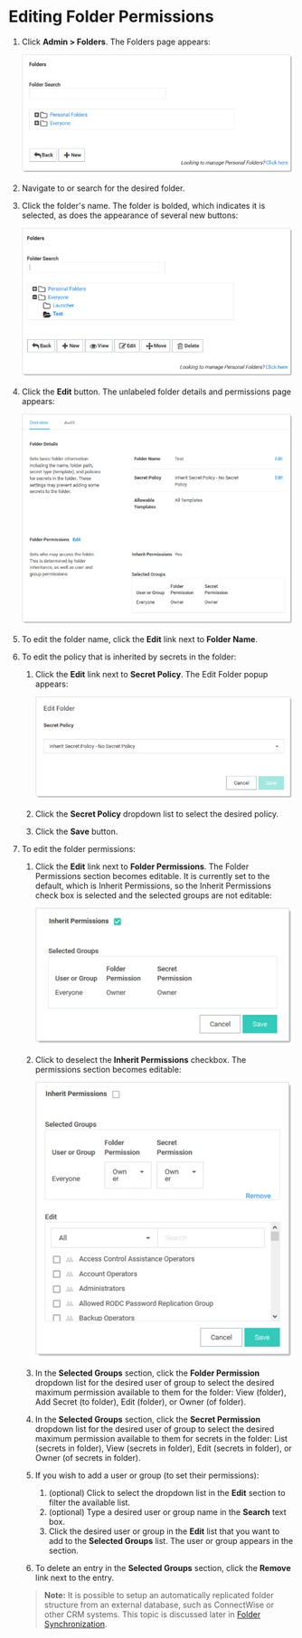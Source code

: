 [title]: # (Editing Folder Permissions)
[tags]: # (Folder)
[priority]: # (1000)

# Editing Folder Permissions

1. Click **Admin > Folders**. The Folders page appears:

   ![image-20200526105212752](images/image-20200526105212752.png)

1. Navigate to or search for the desired folder.

1. Click the folder's name. The folder is bolded, which indicates it is selected, as does the appearance of several new buttons:

   ![image-20200526105305148](images/image-20200526105305148.png)

1. Click the **Edit** button. The unlabeled folder details and permissions page appears:

   ![image-20200526110127406](images/image-20200526110127406.png)

1. To edit the folder name, click the **Edit** link next to **Folder Name**.

1. To edit the policy that is inherited by secrets in the folder:

   1. Click the **Edit** link next to **Secret Policy**. The Edit Folder popup appears:

      ![image-20200526110608499](images/image-20200526110608499.png)
      
   1. Click the **Secret Policy** dropdown list to select the desired policy.

   1. Click the **Save** button.

1. To edit the folder permissions:

   1. Click the **Edit** link next to **Folder Permissions**. The Folder Permissions section becomes editable. It is currently set to the default, which is Inherit Permissions, so the Inherit Permissions check box is selected and the selected groups are not editable:

      ![image-20200526111329578](images/image-20200526111329578.png)

   1. Click to deselect the **Inherit Permissions** checkbox. The permissions section becomes editable:

      ![image-20200526111502299](images/image-20200526111502299.png)

   1. In the **Selected Groups** section, click the **Folder Permission** dropdown list for the desired user of group to select the desired maximum permission available to them for the folder: View (folder), Add Secret (to folder), Edit (folder), or Owner (of folder). 

   1. In the **Selected Groups** section, click the **Secret Permission** dropdown list for the desired user of group to select the desired maximum permission available to them for secrets in the folder: List (secrets in folder), View (secrets in folder), Edit (secrets in folder), or Owner (of secrets in folder). 

   1. If you wish to add a user or group (to set their permissions):

      1. (optional) Click to select the dropdown list in the **Edit** section to filter the available list.
      1. (optional) Type a desired user or group name in the **Search** text box.
      1. Click the desired user or group in the **Edit** list that you want to add to the **Selected Groups** list. The user or group appears in the section.

   1. To delete an entry in the **Selected Groups** section, click the **Remove** link next to the entry.

   > **Note:** It is possible to setup an automatically replicated folder structure from an external database, such as ConnectWise or other CRM systems. This topic is discussed later in [Folder Synchronization](#folder-synchronization).

